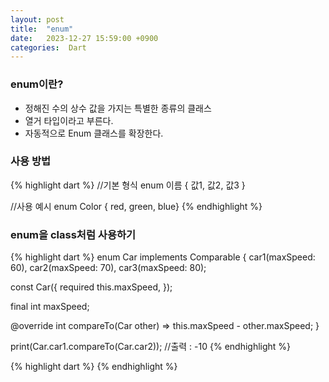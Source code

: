 ```yaml
---
layout: post
title:  "enum"
date:   2023-12-27 15:59:00 +0900
categories:  Dart
---
```


### enum이란?

- 정해진 수의 상수 값을 가지는 특별한 종류의 클래스
- 열거 타입이라고 부른다.
- 자동적으로 Enum 클래스를 확장한다.

### 사용 방법

{% highlight dart %}
//기본 형식
enum 이름 { 값1, 값2, 값3 }

//사용 예시
enum Color { red, green, blue}
{% endhighlight %}

### enum을 class처럼 사용하기

{% highlight dart %}
enum Car implements Comparable<Car> {
  car1(maxSpeed: 60),
  car2(maxSpeed: 70),
  car3(maxSpeed: 80);
    
  const Car({
    required this.maxSpeed,
  });

  final int maxSpeed;

  @override
  int compareTo(Car other) => this.maxSpeed - other.maxSpeed;
}

print(Car.car1.compareTo(Car.car2)); //출력 : -10
{% endhighlight %}

{% highlight dart %}
{% endhighlight %}